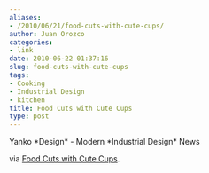 ```yaml
---
aliases:
- /2010/06/21/food-cuts-with-cute-cups/
author: Juan Orozco
categories:
- link
date: 2010-06-22 01:37:16
slug: food-cuts-with-cute-cups
tags:
- Cooking
- Industrial Design
- kitchen
title: Food Cuts with Cute Cups
type: post
---
```


Yanko \*Design\* - Modern \*Industrial Design\* News

via [Food Cuts with Cute Cups][1].

<p style="text-align:center;">
  <a href="http://www.yankodesign.com/2010/06/21/food-cuts-with-cute-cups/"><img src='http://juanthedesigner.files.wordpress.com/2010/06/bowlboard021.jpg?w=580' alt='' data-recalc-dims="1" /></a>
</p>

[1]: http://www.yankodesign.com/2010/06/21/food-cuts-with-cute-cups/